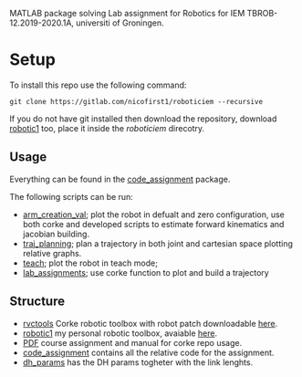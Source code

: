 MATLAB package solving Lab assignment for Robotics for IEM TBROB-12.2019-2020.1A, universiti of Groningen.

# Setup

To install this repo use the following command:

`git clone https://gitlab.com/nicofirst1/roboticiem --recursive`

If you do not have git installed then download the repository, download [robotic1](https://gitlab.com/nicofirst1/robotic1) too, place it inside the _roboticiem_ direcotry.

## Usage 

Everything can be found in the [code_assignment](code_assignment) package.

The following scripts can be run:

- [arm_creation_val](code_assignment/arm_creation_val.m); plot the robot in defualt and zero configuration, use both corke and developed scripts to estimate forward kinematics and jacobian building.
- [traj_planning](code_assignment/traj_planning.m); plan a trajectory in both joint and cartesian space plotting relative graphs.
- [teach](code_assignment/teach.m); plot the robot in teach mode;
- [lab_assignments](code_assignment/lab_assignments.m); use corke function to plot and build a trajectory 

## Structure

- [rvctools](rvctools) Corke robotic toolbox with robot patch downloadable [here](https://petercorke.com/wordpress/toolboxes/robotics-toolbox).
- [robotic1](robotic1)  my personal robotic toolbox, avaiable [here](https://gitlab.com/nicofirst1/robotic1).
- [PDF](PDF) course assignment and manual for corke repo usage.
- [code_assignment](code_assignment) contains all the relative code for the assignment.
- [dh_params](dh_params.m) has the DH params togheter with the link lenghts.
